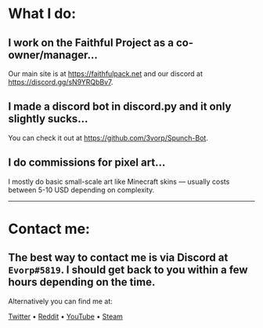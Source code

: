 # What I do:

## I work on the Faithful Project as a co-owner/manager...
Our main site is at https://faithfulpack.net and our discord at https://discord.gg/sN9YRQbBv7.

## I made a discord bot in discord.py and it only slightly sucks...
You can check it out at https://github.com/3vorp/Spunch-Bot.

## I do commissions for pixel art...
I mostly do basic small-scale art like Minecraft skins — usually costs between 5-10 USD depending on complexity.

___

# Contact me:

## The best way to contact me is via Discord at `Evorp#5819`. I should get back to you within a few hours depending on the time.

Alternatively you can find me at:

[Twitter](https://twitter.com/3vorp) • [Reddit](https://reddit.com/u/3vorp) • [YouTube](https://www.youtube.com/@evorp) • [Steam](https://steamcommunity.com/id/3vorp/)
